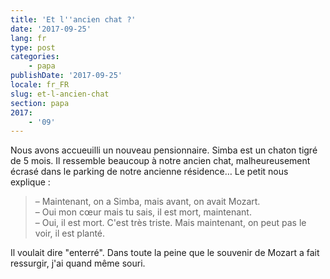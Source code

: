 ```yaml
---
title: 'Et l''ancien chat ?'
date: '2017-09-25'
lang: fr
type: post
categories:
    - papa
publishDate: '2017-09-25'
locale: fr_FR
slug: et-l-ancien-chat
section: papa
2017:
    - '09'
---
```


Nous avons accueuilli un nouveau pensionnaire. Simba est un chaton tigré de 5 mois. Il ressemble beaucoup à notre ancien chat, malheureusement écrasé dans le parking de notre ancienne résidence… Le petit nous explique :

<!--more-->

> – Maintenant, on a Simba, mais avant, on avait Mozart.  
> – Oui mon cœur mais tu sais, il est mort, maintenant.  
> – Oui, il est mort. C'est très triste. Mais maintenant, on peut pas le voir, il est planté.

Il voulait dire "enterré". Dans toute la peine que le souvenir de Mozart a fait ressurgir, j'ai quand même souri.